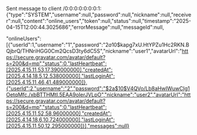  Sent message to client /0:0:0:0:0:0:0:1: {"type":"SYSTEM","username":null,"password":null,"nickname":null,"receiver":null,"content":"online_users","token":null,"status":null,"timestamp":"2025-04-15T12:00:44.3025686","errorMessage":null,"messageId":null,
 
 "onlineUsers":[{"userId":1,"username":"1","password":"$2a$10$kapg7xU.HtYPZu1Hc2RKN.BQjbrQ/THNriHGG0Cm2QcsD3ty6dC5S","nickname":"user1","avatarUrl":"https://secure.gravatar.com/avatar/default?s=200&d=mp","status":0,"lastHeartbeat":[2025,4,15,11,53,17,390000000],"createdAt":[2025,4,14,18,5,12,538000000],"lastLoginAt":[2025,4,15,11,46,41,489000000]},{"userId":2,"username":"2","password":"$2a$10$V4QVo/Lb8aHwIWuwCIg1OetqMfc./xbBTTHMtI.5EAA9oIerJVLpO","nickname":"user2","avatarUrl":"https://secure.gravatar.com/avatar/default?s=200&d=mp","status":0,"lastHeartbeat":[2025,4,15,11,52,58,96000000],"createdAt":[2025,4,14,18,6,10,724000000],"lastLoginAt":[2025,4,15,11,50,12,295000000]}],"messages":null}